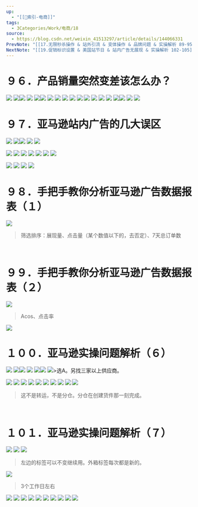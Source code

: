 ```yaml
---
up:
  - "[[🔖索引-电商]]"
tags:
  - 3Categories/Work/电商/18
source:
  - https://blog.csdn.net/weixin_41513297/article/details/144066331
PrevNote: "[[17.无限秒杀操作 & 站外引流 & 变体操作 & 品牌问题 & 实操解析 89-95]]"
NextNote: "[[19.促销标识设置 & 美国站节日 & 站内广告无展现 & 实操解析 102-105]]"
---
```


# ９６．产品销量突然变差该怎么办？ 
![](https://imgs-1302581161.cos.ap-guangzhou.myqcloud.com/ob/20250605154048668.webp)
![](https://imgs-1302581161.cos.ap-guangzhou.myqcloud.com/ob/20250605154048669.webp)![](https://imgs-1302581161.cos.ap-guangzhou.myqcloud.com/ob/20250605154048670.webp)
![](https://imgs-1302581161.cos.ap-guangzhou.myqcloud.com/ob/20250605154048671.webp)
![](https://imgs-1302581161.cos.ap-guangzhou.myqcloud.com/ob/20250605154048672.webp)![](https://imgs-1302581161.cos.ap-guangzhou.myqcloud.com/ob/20250605154048673.webp)
![](https://imgs-1302581161.cos.ap-guangzhou.myqcloud.com/ob/20250605154048674.webp)
![](https://imgs-1302581161.cos.ap-guangzhou.myqcloud.com/ob/20250605154048675.webp)
![](https://imgs-1302581161.cos.ap-guangzhou.myqcloud.com/ob/20250605154048676.webp)
![](https://imgs-1302581161.cos.ap-guangzhou.myqcloud.com/ob/20250605154048677.webp)
![](https://imgs-1302581161.cos.ap-guangzhou.myqcloud.com/ob/20250605154048678.webp)
![](https://imgs-1302581161.cos.ap-guangzhou.myqcloud.com/ob/20250605154048679.webp)
![](https://imgs-1302581161.cos.ap-guangzhou.myqcloud.com/ob/20250605154048680.webp)
![](https://imgs-1302581161.cos.ap-guangzhou.myqcloud.com/ob/20250605154048681.webp)
![](https://imgs-1302581161.cos.ap-guangzhou.myqcloud.com/ob/20250605154048682.webp)
![](https://imgs-1302581161.cos.ap-guangzhou.myqcloud.com/ob/20250605154048683.webp)![](https://imgs-1302581161.cos.ap-guangzhou.myqcloud.com/ob/20250605154048684.webp)
![](https://imgs-1302581161.cos.ap-guangzhou.myqcloud.com/ob/20250605154048685.webp)
![](https://imgs-1302581161.cos.ap-guangzhou.myqcloud.com/ob/20250605154048686.webp)




# ９７．亚马逊站内广告的几大误区 
![](https://imgs-1302581161.cos.ap-guangzhou.myqcloud.com/ob/20250605154048687.webp)
![](https://imgs-1302581161.cos.ap-guangzhou.myqcloud.com/ob/20250605154048688.webp)![](https://imgs-1302581161.cos.ap-guangzhou.myqcloud.com/ob/20250605154048689.webp)
![](https://imgs-1302581161.cos.ap-guangzhou.myqcloud.com/ob/20250605154048690.webp)
![](https://imgs-1302581161.cos.ap-guangzhou.myqcloud.com/ob/20250605154048692.webp)

![](https://imgs-1302581161.cos.ap-guangzhou.myqcloud.com/ob/20250605154048693.webp)
![](https://imgs-1302581161.cos.ap-guangzhou.myqcloud.com/ob/20250605154048694.webp)
![](https://imgs-1302581161.cos.ap-guangzhou.myqcloud.com/ob/20250605154048695.webp)
![](https://imgs-1302581161.cos.ap-guangzhou.myqcloud.com/ob/20250605154048696.webp)
![](https://imgs-1302581161.cos.ap-guangzhou.myqcloud.com/ob/20250605154048697.webp)
![](https://imgs-1302581161.cos.ap-guangzhou.myqcloud.com/ob/20250605154048698.webp)
![](https://imgs-1302581161.cos.ap-guangzhou.myqcloud.com/ob/20250605154048699.webp)

![](https://imgs-1302581161.cos.ap-guangzhou.myqcloud.com/ob/20250605154048700.webp)
![](https://imgs-1302581161.cos.ap-guangzhou.myqcloud.com/ob/20250605154048701.webp)
![](https://imgs-1302581161.cos.ap-guangzhou.myqcloud.com/ob/20250605154048702.webp)
![](https://imgs-1302581161.cos.ap-guangzhou.myqcloud.com/ob/20250605154048703.webp)






# ９８．手把手教你分析亚马逊广告数据报表（１） 
![](https://imgs-1302581161.cos.ap-guangzhou.myqcloud.com/ob/20250605154048704.webp)
>筛选排序：展现量、点击量（某个数值以下的，去否定）、7天总订单数


<br>

# ９９．手把手教你分析亚马逊广告数据报表（２） 
![](https://imgs-1302581161.cos.ap-guangzhou.myqcloud.com/ob/20250605154048705.webp)
> Acos、点击率


![](https://imgs-1302581161.cos.ap-guangzhou.myqcloud.com/ob/20250605154048706.webp)





# １００．亚马逊实操问题解析（６） 
![](https://imgs-1302581161.cos.ap-guangzhou.myqcloud.com/ob/20250605154048707.webp)
![](https://imgs-1302581161.cos.ap-guangzhou.myqcloud.com/ob/20250605154048708.webp)![](https://imgs-1302581161.cos.ap-guangzhou.myqcloud.com/ob/20250605154048709.webp)
![](https://imgs-1302581161.cos.ap-guangzhou.myqcloud.com/ob/20250605154048710.webp)
![](https://imgs-1302581161.cos.ap-guangzhou.myqcloud.com/ob/20250605154048711.webp)![](https://imgs-1302581161.cos.ap-guangzhou.myqcloud.com/ob/20250605154048712.webp)
![](https://imgs-1302581161.cos.ap-guangzhou.myqcloud.com/ob/20250605154048713.webp)>选A。另找三家以上供应商。

![](https://imgs-1302581161.cos.ap-guangzhou.myqcloud.com/ob/20250605154048714.webp)
![](https://imgs-1302581161.cos.ap-guangzhou.myqcloud.com/ob/20250605154048715.webp)
![](https://imgs-1302581161.cos.ap-guangzhou.myqcloud.com/ob/20250605154048716.webp)
![](https://imgs-1302581161.cos.ap-guangzhou.myqcloud.com/ob/20250605154048717.webp)
![](https://imgs-1302581161.cos.ap-guangzhou.myqcloud.com/ob/20250605154048718.webp)
![](https://imgs-1302581161.cos.ap-guangzhou.myqcloud.com/ob/20250605154048719.webp)
![](https://imgs-1302581161.cos.ap-guangzhou.myqcloud.com/ob/20250605154048720.webp)
![](https://imgs-1302581161.cos.ap-guangzhou.myqcloud.com/ob/20250605154048721.webp)
![](https://imgs-1302581161.cos.ap-guangzhou.myqcloud.com/ob/20250605154048722.webp)
![](https://imgs-1302581161.cos.ap-guangzhou.myqcloud.com/ob/20250605154048723.webp)
>这不是转运，不是分仓。分仓在创建货件那一刻完成。

<br>

# １０１．亚马逊实操问题解析（７） 
![](https://imgs-1302581161.cos.ap-guangzhou.myqcloud.com/ob/20250605154048724.webp)
![](https://imgs-1302581161.cos.ap-guangzhou.myqcloud.com/ob/20250605154048725.webp)
![](https://imgs-1302581161.cos.ap-guangzhou.myqcloud.com/ob/20250605154048726.webp)
>左边的标签可以不变继续用。外箱标签每次都是新的。


![](https://imgs-1302581161.cos.ap-guangzhou.myqcloud.com/ob/20250605154048727.webp)
>3个工作日左右


![](https://imgs-1302581161.cos.ap-guangzhou.myqcloud.com/ob/20250605154048728.webp)
![](https://imgs-1302581161.cos.ap-guangzhou.myqcloud.com/ob/20250605154048729.webp)
![](https://imgs-1302581161.cos.ap-guangzhou.myqcloud.com/ob/20250605154048730.webp)
![](https://imgs-1302581161.cos.ap-guangzhou.myqcloud.com/ob/20250605154048731.webp)
![](https://imgs-1302581161.cos.ap-guangzhou.myqcloud.com/ob/20250605154048732.webp)
![](https://imgs-1302581161.cos.ap-guangzhou.myqcloud.com/ob/20250605154048733.webp)
![](https://imgs-1302581161.cos.ap-guangzhou.myqcloud.com/ob/20250605154048734.webp)
![](https://imgs-1302581161.cos.ap-guangzhou.myqcloud.com/ob/20250605154048735.webp)
![](https://imgs-1302581161.cos.ap-guangzhou.myqcloud.com/ob/20250605154048736.webp)
![](https://imgs-1302581161.cos.ap-guangzhou.myqcloud.com/ob/20250605154048737.webp)


